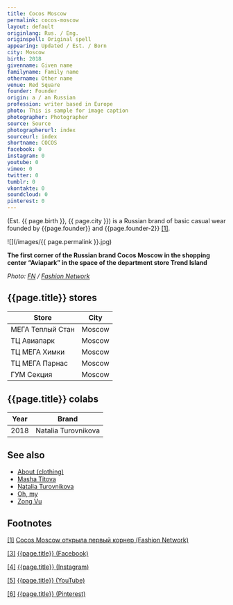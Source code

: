 ```yaml
---
title: Cocos Moscow
permalink: cocos-moscow
layout: default
originlang: Rus. / Eng.
originspell: Original spell
appearing: Updated / Est. / Born
city: Moscow
birth: 2018
givenname: Given name
familyname: Family name
othername: Other name
venue: Red Square
founder: Founder
origin: a / an Russian
profession: writer based in Europe
photo: This is sample for image caption
photographer: Photographer
source: Source
photographerurl: index
sourceurl: index
shortname: COCOS
facebook: 0
instagram: 0
youtube: 0
vimeo: 0
twitter: 0
tumblr: 0
vkontakte: 0
soundcloud: 0
pinterest: 0
---
```

(Est. {{ page.birth }}, {{ page.city }}) is a Russian brand of basic casual wear founded by {{page.founder}} and {{page.founder-2}} <span id="a1">[\[1\]](#f1)</span>.

![](/images/{{ page.permalink }}.jpg)

**The first corner of the Russian brand Cocos Moscow in the shopping center “Aviapark” in the space of the department store Trend Island**

*Photo: [FN](index) / [Fashion Network](http://ru.fashionnetwork.com/news/Cocos-Moscow-otkryla-pervyi%CC%86-korner,825918.html#.WwbVN9NubzY)*

## {{page.title}} stores

|Store|City|
|-|-|
|МЕГА Теплый Стан|Moscow|
|ТЦ Авиапарк|Moscow|
|ТЦ МЕГА Химки |Moscow|
|ТЦ МЕГА Парнас|Moscow|
|ГУМ Секция|Moscow|

## {{page.title}} colabs

|Year|Brand|
|-|-|
|2018|Natalia Turovnikova|


## See also

+ [About (clothing)](about-clothing)
+ [Masha Titova](titova-masha)
+ [Natalia Turovnikova](turovnikova-natalia)
+ [Oh, my](oh-my-brand)
+ [Zong Vu](vu-zong)

## Footnotes

[[1]](#a1) <span id="f1"></span> [Cocos Moscow открыла первый корнер (Fashion Network)](http://ru.fashionnetwork.com/news/Cocos-Moscow-otkryla-pervyi%CC%86-korner,825918.html#.WwbVN9NubzY)

[[3]](#a3) <span id="f3"></span> [{{page.title}} (Facebook)](https://www.facebook.com/cocosmoscow/)

[[4]](#a4) <span id="f4"></span> [{{page.title}} (Instagram)](https://www.instagram.com/cocosmoscow/)

[[5]](#a5) <span id="f5"></span> [{{page.title}} (YouTube)](https://www.youtube.com/channel/UCsSBTRC9c0gBB1zk1vdR3Mw)

[[6]](#a6) <span id="f6"></span> [{{page.title}} (Pinterest)](https://ru.pinterest.com/cocosmoscow_gr/_followers/)
